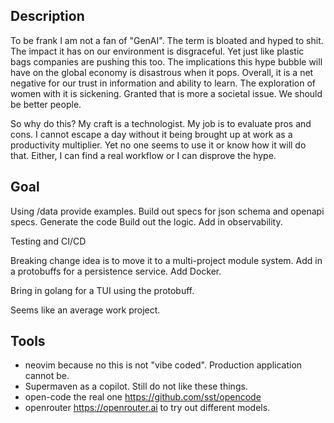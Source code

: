 ## Description

To be frank I am not a fan of "GenAI". The term is bloated and hyped to shit.
The impact it has on our environment is disgraceful. Yet just like plastic bags
companies are pushing this too. The implications this hype bubble
will have on the global economy is disastrous when it pops. Overall, it is a
net negative for our trust in information and ability to learn. The exploration
of women with it is sickening. Granted that is more a societal issue. We should
be better people.

So why do this? My craft is a technologist. My job is to evaluate pros and cons.
I cannot escape a day without it being brought up at work as a productivity multiplier.
Yet no one seems to use it or know how it will do that. Either, I can find a real
workflow or I can disprove the hype.

## Goal

Using /data provide examples.
Build out specs for json schema and openapi specs.
Generate the code
Build out the logic.
Add in observability.

Testing and CI/CD

Breaking change idea is to move it to a multi-project module system.
Add in a protobuffs for a persistence service.
Add Docker.

Bring in golang for a TUI using the protobuff.

Seems like an average work project.

## Tools

- neovim because no this is not "vibe coded". Production application cannot be.
- Supermaven as a copilot. Still do not like these things.
- open-code the real one https://github.com/sst/opencode
- openrouter https://openrouter.ai to try out different models.
